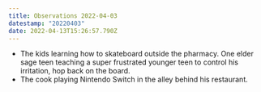 ```yaml
---
title: Observations 2022-04-03
datestamp: "20220403"
date: 2022-04-13T15:26:57.790Z
---
```

- The kids learning how to skateboard outside the pharmacy. One elder sage teen teaching a super frustrated younger teen to control his irritation, hop back on the board.
- The cook playing Nintendo Switch in the alley behind his restaurant.